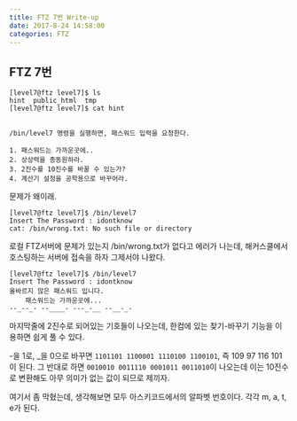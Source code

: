 ```yaml
---
title: FTZ 7번 Write-up
date: 2017-8-24 14:58:00
categories: FTZ
---
```


## FTZ 7번

    [level7@ftz level7]$ ls
    hint  public_html  tmp
    [level7@ftz level7]$ cat hint
    
    
    /bin/level7 명령을 실행하면, 패스워드 입력을 요청한다.
    
    1. 패스워드는 가까운곳에..
    2. 상상력을 총동원하라.
    3. 2진수를 10진수를 바꿀 수 있는가?
    4. 계산기 설정을 공학용으로 바꾸어라.

문제가 왜이래.

    [level7@ftz level7]$ /bin/level7
    Insert The Password : idontknow
    cat: /bin/wrong.txt: No such file or directory

로컬 FTZ서버에 문제가 있는지 /bin/wrong.txt가 없다고 에러가 나는데, 해커스쿨에서 호스팅하는 서버에 접속을 하자 그제서야 나왔다.

    [level7@ftz level7]$ /bin/level7
    Insert The Password : idontknow
    올바르지 않은 패스워드 입니다.
	    패스워드는 가까운곳에...
	--_--_- --____- ---_-__ --__-_-

마지막줄에 2진수로 되어있는 기호들이 나오는데, 한컴에 있는 찾기-바꾸기 기능을 이용하면 쉽게 풀 수 있다.

-을 1로, _을 0으로 바꾸면 `1101101 1100001 1110100 1100101`, 즉 109  97 116 101이 된다. 그 반대로 하면 `0010010 0011110 0001011 0011010`이 나오는데 이는 10진수로 변환해도 아무 의미가 없는 값이 되므로 제끼자.

여기서 좀 막혔는데, 생각해보면 모두 아스키코드에서의 알파벳 번호이다. 각각 m, a, t, e가 된다.
